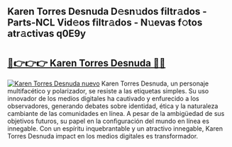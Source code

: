 ## Karen Torres Desnuda D𝚎sn𝚞dos filtr𝚊dos - Parts-NCL Vid𝚎os filtr𝚊dos - N𝚞evas f𝚘tos atr𝚊ctivas q0E9y

# <h2><a href="http://mb2w0c.tromn.icu/?c=Karen+Torres+Desnuda">🔗👉👉👉 Karen Torres Desnuda 🔗🔗</a></h2>

[![Karen Torres Desnuda nuevo](https://i.imgur.com/pEAQMta.gif)](http://mb2w0c.tromn.icu/?c=Karen+Torres+Desnuda)
Karen Torres Desnuda, un personaje multifacético y polarizador, se resiste a las etiquetas simples. Su uso innovador de los medios digitales ha cautivado y enfurecido a los observadores, generando debates sobre identidad, ética y la naturaleza cambiante de las comunidades en línea. A pesar de la ambigüedad de sus objetivos futuros, su papel en la configuración del mundo en línea es innegable. Con un espíritu inquebrantable y un atractivo innegable, Karen Torres Desnuda impact en los medios digitales es transformador.
